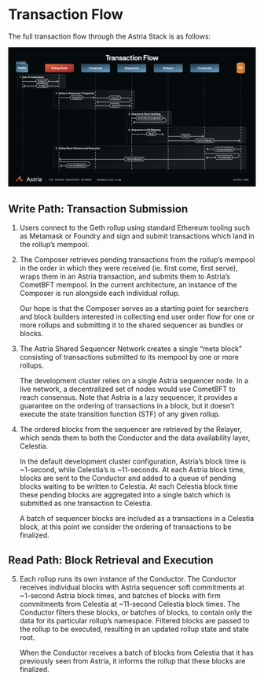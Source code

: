 <!-- markdownlint-disable MD029 -->

# Transaction Flow

The full transaction flow through the Astria Stack is as follows:

![Astria Transaction Flow](./assets/transaction-flow.png)

## Write Path: Transaction Submission

1. Users connect to the Geth rollup using standard Ethereum tooling such as
   Metamask or Foundry and sign and submit transactions which land in the
   rollup’s mempool.

2. The Composer retrieves pending transactions from the rollup’s mempool in the
   order in which they were received (ie. first come, first serve), wraps them
   in an Astria transaction, and submits them to Astria’s CometBFT mempool. In
   the current architecture, an instance of the Composer is run alongside each
   individual rollup.

    Our hope is that the Composer serves as a starting point for searchers and block
    builders interested in collecting end user order flow for one or more rollups
    and submitting it to the shared sequencer as bundles or blocks.

3. The Astria Shared Sequencer Network creates a single “meta block” consisting
   of transactions submitted to its mempool by one or more rollups.

    The development cluster relies on a single Astria sequencer node. In a live
    network, a decentralized set of nodes would use CometBFT to reach consensus.
    Note that Astria is a lazy sequencer, it provides a guarantee on the
    ordering of transactions in a block, but it doesn’t execute the state
    transition function (STF) of any given rollup.

4. The ordered blocks from the sequencer are retrieved by the Relayer, which
   sends them to both the Conductor and the data availability layer, Celestia.

    In the default development cluster configuration, Astria’s block time is
    ~1-second, while Celestia’s is ~11-seconds. At each Astria block time, blocks
    are sent to the Conductor and added to a queue of pending blocks waiting to be
    written to Celestia. At each Celestia block time these pending blocks are
    aggregated into a single batch which is submitted as one transaction to
    Celestia.

    A batch of sequencer blocks are included as a transactions in a Celestia block,
    at this point we consider the ordering of transactions to be finalized.

## Read Path: Block Retrieval and Execution

5. Each rollup runs its own instance of the Conductor. The Conductor receives
   individual blocks with Astria sequencer soft commitments at ~1-second Astria
   block times, and batches of blocks with firm commitments from Celestia at
   ~11-second Celestia block times. The Conductor filters these blocks, or
   batches of blocks, to contain only the data for its particular rollup’s
   namespace. Filtered blocks are passed to the rollup to be executed, resulting
   in an updated rollup state and state root.

    When the Conductor receives a batch of blocks from Celestia that it has
    previously seen from Astria, it informs the rollup that these blocks are
    finalized.

